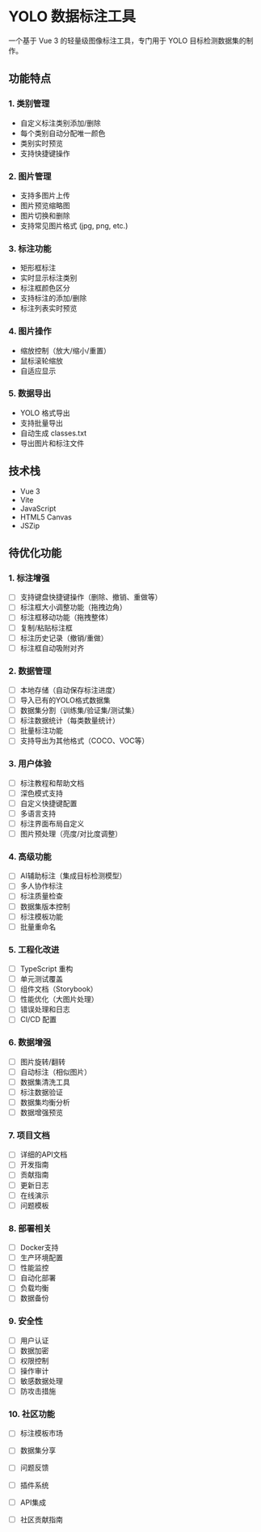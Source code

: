 # YOLO 数据标注工具

一个基于 Vue 3 的轻量级图像标注工具，专门用于 YOLO 目标检测数据集的制作。

## 功能特点

### 1. 类别管理
- 自定义标注类别添加/删除
- 每个类别自动分配唯一颜色
- 类别实时预览
- 支持快捷键操作

### 2. 图片管理
- 支持多图片上传
- 图片预览缩略图
- 图片切换和删除
- 支持常见图片格式 (jpg, png, etc.)

### 3. 标注功能
- 矩形框标注
- 实时显示标注类别
- 标注框颜色区分
- 支持标注的添加/删除
- 标注列表实时预览

### 4. 图片操作
- 缩放控制（放大/缩小/重置）
- 鼠标滚轮缩放
- 自适应显示

### 5. 数据导出
- YOLO 格式导出
- 支持批量导出
- 自动生成 classes.txt
- 导出图片和标注文件

## 技术栈

- Vue 3
- Vite
- JavaScript
- HTML5 Canvas
- JSZip

## 待优化功能

### 1. 标注增强
- [ ] 支持键盘快捷键操作（删除、撤销、重做等）
- [ ] 标注框大小调整功能（拖拽边角）
- [ ] 标注框移动功能（拖拽整体）
- [ ] 复制/粘贴标注框
- [ ] 标注历史记录（撤销/重做）
- [ ] 标注框自动吸附对齐

### 2. 数据管理
- [ ] 本地存储（自动保存标注进度）
- [ ] 导入已有的YOLO格式数据集
- [ ] 数据集分割（训练集/验证集/测试集）
- [ ] 标注数据统计（每类数量统计）
- [ ] 批量标注功能
- [ ] 支持导出为其他格式（COCO、VOC等）

### 3. 用户体验
- [ ] 标注教程和帮助文档
- [ ] 深色模式支持
- [ ] 自定义快捷键配置
- [ ] 多语言支持
- [ ] 标注界面布局自定义
- [ ] 图片预处理（亮度/对比度调整）

### 4. 高级功能
- [ ] AI辅助标注（集成目标检测模型）
- [ ] 多人协作标注
- [ ] 标注质量检查
- [ ] 数据集版本控制
- [ ] 标注模板功能
- [ ] 批量重命名

### 5. 工程化改进
- [ ] TypeScript 重构
- [ ] 单元测试覆盖
- [ ] 组件文档（Storybook）
- [ ] 性能优化（大图片处理）
- [ ] 错误处理和日志
- [ ] CI/CD 配置

### 6. 数据增强
- [ ] 图片旋转/翻转
- [ ] 自动标注（相似图片）
- [ ] 数据集清洗工具
- [ ] 标注数据验证
- [ ] 数据集均衡分析
- [ ] 数据增强预览

### 7. 项目文档
- [ ] 详细的API文档
- [ ] 开发指南
- [ ] 贡献指南
- [ ] 更新日志
- [ ] 在线演示
- [ ] 问题模板

### 8. 部署相关
- [ ] Docker支持
- [ ] 生产环境配置
- [ ] 性能监控
- [ ] 自动化部署
- [ ] 负载均衡
- [ ] 数据备份

### 9. 安全性
- [ ] 用户认证
- [ ] 数据加密
- [ ] 权限控制
- [ ] 操作审计
- [ ] 敏感数据处理
- [ ] 防攻击措施

### 10. 社区功能
- [ ] 标注模板市场
- [ ] 数据集分享
- [ ] 问题反馈
- [ ] 插件系统
- [ ] API集成
- [ ] 社区贡献指南

